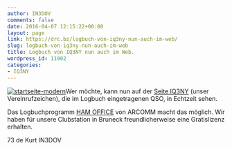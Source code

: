 ```yaml
---
author: IN3DOV
comments: false
date: 2016-04-07 12:15:22+00:00
layout: page
link: https://drc.bz/logbuch-von-iq3ny-nun-auch-im-web/
slug: logbuch-von-iq3ny-nun-auch-im-web
title: Logbuch von IQ3NY nun auch im Web.
wordpress_id: 11902
categories:
- IQ3NY
---
```


[![startseite-modern](https://drc.bz/wp-content/uploads/2016/04/startseite-modern-300x169.png)](https://drc.bz/wp-content/uploads/2016/04/startseite-modern.png)Wer möchte, kann nun auf der [Seite IQ3NY](https://drc.bz/drc-intern/iq3ny/) (unser Vereinrufzeichen), die im Logbuch eingetragenen QSO, in Echtzeit sehen.

Das Logbuchprogramm [HAM OFFICE](http://www.hamoffice.de/) von ARCOMM macht das möglich. Wir haben für unsere Clubstation in Bruneck freundlicherweise eine Gratislizenz erhalten.

73 de Kurt IN3DOV




